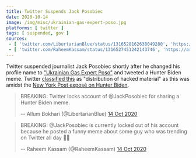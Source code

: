 ```yaml
---
title: Twitter Suspends Jack Posobiec
date: 2020-10-14
image: /img/misc/ukrainian-gas-expert-poso.jpg
platforms: [ twitter ]
tags: [ suspended, gov ]
sources:
 - [ 'twitter.com/LibertarianBlue/status/1316528162638049280', 'https://archive.is/EdSoz' ]
 - [ 'twitter.com/RaheemKassam/status/1316527451242143746', 'https://archive.is/tZxlQ' ]
---
```


Twitter suspended journalist Jack Posobiec shortly after he changed his profile
name to ["Ukrainian Gas Expert Poso"](https://archive.vn/OIf2g) and tweeted a
Hunter Biden meme. Twitter [classified this](notice.jpg) as "distribution of
hacked material" as this was amidst the [New York Post exposé on Hunter
Biden](/events/facebook-twitter-suppress-nypost-hunter-expose/).
> BREAKING: Twitter locks account of @JackPosobiec for sharing a Hunter Biden
> meme.
>
> -- Allum Bokhari (@LibertarianBlue) [14 Oct 2020](https://archive.is/EdSoz)

> BREAKING: @JackPosobiec is currently locked out of his account because he
> posted a funny meme about some guy who was trending on Twitter all day
> :man_shrugging:
>
> -- Raheem Kassam (@RaheemKassam) [14 Oct 2020](https://archive.is/tZxlQ)
